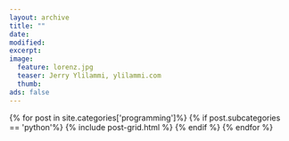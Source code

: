 ```yaml
---
layout: archive
title: ""
date: 
modified:
excerpt:
image:
  feature: lorenz.jpg
  teaser: Jerry Ylilammi, ylilammi.com
  thumb:
ads: false
---
```


<div class="tiles">
{% for post in site.categories['programming']%}
    {% if post.subcategories == 'python'%}
	    {% include post-grid.html %}
    {% endif %}
{% endfor %}
</div><!-- /.tiles -->
